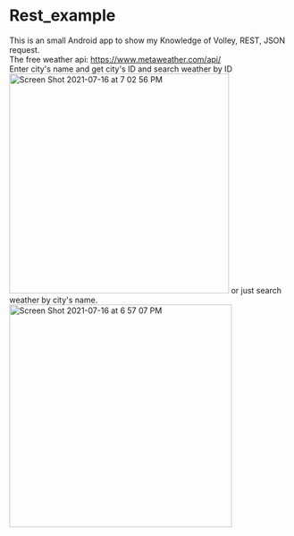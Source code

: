 # Rest_example
 
This is an small Android app to show my Knowledge of Volley, REST, JSON request.  
The free weather api: https://www.metaweather.com/api/   
Enter city's name and get city's ID and search weather by ID  
<img width="393" alt="Screen Shot 2021-07-16 at 7 02 56 PM" src="https://user-images.githubusercontent.com/59666402/126016267-da5dfcbc-b421-474e-a6c8-795fcad6e250.png">
or just search weather by city's name.    
<img width="398" alt="Screen Shot 2021-07-16 at 6 57 07 PM" src="https://user-images.githubusercontent.com/59666402/126015926-ea7ae4c9-9bef-4970-a92b-285e0573b33c.png">

